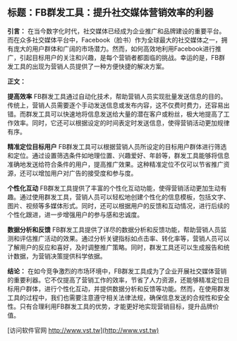 ## **标题：FB群发工具：提升社交媒体营销效率的利器**

**引言：**
在当今数字化时代，社交媒体已经成为企业推广和品牌建设的重要平台。而在众多社交媒体平台中，Facebook（脸书）作为全球最大的社交媒体之一，拥有庞大的用户群体和广阔的市场潜力。然而，如何高效地利用Facebook进行推广，引起目标用户的关注和兴趣，是每个营销者都面临的挑战。幸运的是，FB群发工具的出现为营销人员提供了一种方便快捷的解决方案。

**正文：**

**提高效率**
FB群发工具通过自动化技术，帮助营销人员实现批量发送信息的目的。传统上，营销人员需要逐个手动发送信息或发布内容，这不仅费时费力，还容易出错。而群发工具可以快速地将信息发送给大量的潜在客户或粉丝，极大地提高了工作效率。同时，它还可以根据设定的时间表定时发送信息，使得营销活动更加规律有序。

**精准定位目标用户**
FB群发工具可以根据营销人员所设定的目标用户群体进行筛选和定位。通过设置筛选条件如地理位置、兴趣爱好、年龄等，群发工具能够将信息准确地发送给符合条件的用户，提高推广效果。这种精准定位不仅可以节省推广资源，还可以增加用户对广告的接受度和参与度。

**个性化互动**
FB群发工具提供了丰富的个性化互动功能，使得营销活动更加生动有趣。通过使用群发工具，营销人员可以轻松地创建个性化的信息模板，包括文字、图片、视频等多媒体形式。同时，还可以根据用户的反馈和互动情况，进行后续的个性化跟进，进一步增强用户的参与感和忠诚度。

**数据分析和反馈**
FB群发工具提供了详尽的数据分析和反馈功能，帮助营销人员监测和评估推广活动的效果。通过分析关键指标如点击率、转化率等，营销人员可以了解用户的反应和喜好，及时调整推广策略。同时，群发工具还可以生成报告和统计数据，为营销决策提供科学依据。

**结论：**
在如今竞争激烈的市场环境中，FB群发工具成为了企业开展社交媒体营销的重要利器。它不仅提高了营销工作的效率，节省了人力资源，还能够精准定位目标用户群体，进行个性化互动，并提供数据分析和反馈等功能。然而，在使用群发工具的过程中，我们也需要注意遵守相关法律法规，确保信息发送的合规性和安全性。只有合理利用FB群发工具的优势，才能更好地实现营销目标，提升品牌价值。


[访问软件官网 http://www.vst.tw](http://www.vst.tw)
